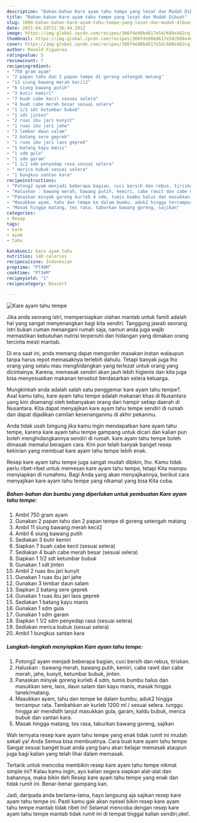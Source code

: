```yaml
---
description: "Bahan-bahan Kare ayam tahu tempe yang lezat dan Mudah Dibuat"
title: "Bahan-bahan Kare ayam tahu tempe yang lezat dan Mudah Dibuat"
slug: 1090-bahan-bahan-kare-ayam-tahu-tempe-yang-lezat-dan-mudah-dibuat
date: 2021-04-19T22:36:44.291Z
image: https://img-global.cpcdn.com/recipes/366f4e90bd617e5d/680x482cq70/kare-ayam-tahu-tempe-foto-resep-utama.jpg
thumbnail: https://img-global.cpcdn.com/recipes/366f4e90bd617e5d/680x482cq70/kare-ayam-tahu-tempe-foto-resep-utama.jpg
cover: https://img-global.cpcdn.com/recipes/366f4e90bd617e5d/680x482cq70/kare-ayam-tahu-tempe-foto-resep-utama.jpg
author: Ronald Figueroa
ratingvalue: 5
reviewcount: 7
recipeingredient:
- "750 gram ayam"
- "2 papan tahu dan 2 papan tempe di goreng setengah matang"
- "11 siung bawang merah kecil2"
- "6 siung bawang putih"
- "3 butir kemiri"
- "7 buah cabe kecil sesuai selera"
- "4 buah cabe merah besar sesuai selera"
- "1 1/2 sdt ketumbar bubuk"
- "1 sdt jinten"
- "2 ruas ibu jari kunyit"
- "1 ruas ibu jari jahe"
- "3 lembar daun salam"
- "2 batang sere geprek"
- "1 ruas ibu jari laos geprek"
- "1 batang kayu manis"
- "1 sdm gula"
- "1 sdm garam"
- "1 1/2 sdm penyedap rasa sesuai selera"
- " merica bubuk sesuai selera"
- "1 bungkus santan kara"
recipeinstructions:
- "Potong2 ayam menjadi beberapa bagian, cuci bersih dan rebus, tiriskan."
- "Haluskan : bawang merah, bawang putih, kemiri, cabe rawit dan cabe merah, jahe, kunyit, ketumbar bubuk, jinten."
- "Panaskan minyak goreng kurleb 4 sdm, tumis bumbu halus dan masukkan sere, laos, daun salam dan kayu manis, masak hingga tanek/matang."
- "Masukkan ayam, tahu dan tempe ke dalam bumbu, aduk2 hingga tercampur rata. Tambahkan air kurleb 1200 ml / sesuai selera. tunggu hingga air mendidih lanjut masukkan gula, garam, kaldu bubuk, merica bubuk dan santan kara."
- "Masak hingga matang, tes rasa, taburkan bawang goreng, sajikan"
categories:
- Resep
tags:
- kare
- ayam
- tahu

katakunci: kare ayam tahu 
nutrition: 140 calories
recipecuisine: Indonesian
preptime: "PT40M"
cooktime: "PT34M"
recipeyield: "1"
recipecategory: Dessert

---
```



![Kare ayam tahu tempe](https://img-global.cpcdn.com/recipes/366f4e90bd617e5d/680x482cq70/kare-ayam-tahu-tempe-foto-resep-utama.jpg)

Jika anda seorang istri, mempersiapkan olahan mantab untuk famili adalah hal yang sangat menyenangkan bagi kita sendiri. Tanggung jawab seorang istri bukan cuman menangani rumah saja, namun anda juga wajib memastikan kebutuhan nutrisi terpenuhi dan hidangan yang dimakan orang tercinta mesti mantab.

Di era  saat ini, anda memang dapat mengorder masakan instan walaupun tanpa harus repot memasaknya terlebih dahulu. Tetapi banyak juga lho orang yang selalu mau menghidangkan yang terlezat untuk orang yang dicintainya. Karena, memasak sendiri akan jauh lebih higienis dan kita juga bisa menyesuaikan makanan tersebut berdasarkan selera keluarga. 



Mungkinkah anda adalah salah satu penggemar kare ayam tahu tempe?. Asal kamu tahu, kare ayam tahu tempe adalah makanan khas di Nusantara yang kini disenangi oleh kebanyakan orang dari hampir setiap daerah di Nusantara. Kita dapat menyajikan kare ayam tahu tempe sendiri di rumah dan dapat dijadikan camilan kesenanganmu di akhir pekanmu.

Anda tidak usah bingung jika kamu ingin mendapatkan kare ayam tahu tempe, karena kare ayam tahu tempe gampang untuk dicari dan kalian pun boleh menghidangkannya sendiri di rumah. kare ayam tahu tempe boleh dimasak memalui beragam cara. Kini pun telah banyak banget resep kekinian yang membuat kare ayam tahu tempe lebih enak.

Resep kare ayam tahu tempe juga sangat mudah dibikin, lho. Kamu tidak perlu ribet-ribet untuk memesan kare ayam tahu tempe, tetapi Kita mampu menyiapkan di rumahmu. Bagi Anda yang akan menyajikannya, berikut cara menyajikan kare ayam tahu tempe yang nikamat yang bisa Kita coba.

<!--inarticleads1-->

##### Bahan-bahan dan bumbu yang diperlukan untuk pembuatan Kare ayam tahu tempe:

1. Ambil 750 gram ayam
1. Gunakan 2 papan tahu dan 2 papan tempe di goreng setengah matang
1. Ambil 11 siung bawang merah kecil2
1. Ambil 6 siung bawang putih
1. Sediakan 3 butir kemiri
1. Siapkan 7 buah cabe kecil (sesuai selera)
1. Sediakan 4 buah cabe merah besar (sesuai selera)
1. Siapkan 1 1/2 sdt ketumbar bubuk
1. Gunakan 1 sdt jinten
1. Ambil 2 ruas ibu jari kunyit
1. Gunakan 1 ruas ibu jari jahe
1. Gunakan 3 lembar daun salam
1. Siapkan 2 batang sere geprek
1. Gunakan 1 ruas ibu jari laos geprek
1. Sediakan 1 batang kayu manis
1. Gunakan 1 sdm gula
1. Gunakan 1 sdm garam
1. Siapkan 1 1/2 sdm penyedap rasa (sesuai selera)
1. Sediakan  merica bubuk (sesuai selera)
1. Ambil 1 bungkus santan kara




<!--inarticleads2-->

##### Langkah-langkah menyiapkan Kare ayam tahu tempe:

1. Potong2 ayam menjadi beberapa bagian, cuci bersih dan rebus, tiriskan.
1. Haluskan : bawang merah, bawang putih, kemiri, cabe rawit dan cabe merah, jahe, kunyit, ketumbar bubuk, jinten.
1. Panaskan minyak goreng kurleb 4 sdm, tumis bumbu halus dan masukkan sere, laos, daun salam dan kayu manis, masak hingga tanek/matang.
1. Masukkan ayam, tahu dan tempe ke dalam bumbu, aduk2 hingga tercampur rata. Tambahkan air kurleb 1200 ml / sesuai selera. tunggu hingga air mendidih lanjut masukkan gula, garam, kaldu bubuk, merica bubuk dan santan kara.
1. Masak hingga matang, tes rasa, taburkan bawang goreng, sajikan




Wah ternyata resep kare ayam tahu tempe yang enak tidak rumit ini mudah sekali ya! Anda Semua bisa membuatnya. Cara buat kare ayam tahu tempe Sangat sesuai banget buat anda yang baru akan belajar memasak ataupun juga bagi kalian yang telah lihai dalam memasak.

Tertarik untuk mencoba membikin resep kare ayam tahu tempe nikmat simple ini? Kalau kamu ingin, ayo kalian segera siapkan alat-alat dan bahannya, maka bikin deh Resep kare ayam tahu tempe yang enak dan tidak rumit ini. Benar-benar gampang kan. 

Jadi, daripada anda berlama-lama, hayo langsung aja sajikan resep kare ayam tahu tempe ini. Pasti kamu gak akan nyesel bikin resep kare ayam tahu tempe mantab tidak ribet ini! Selamat mencoba dengan resep kare ayam tahu tempe mantab tidak rumit ini di tempat tinggal kalian sendiri,oke!.

